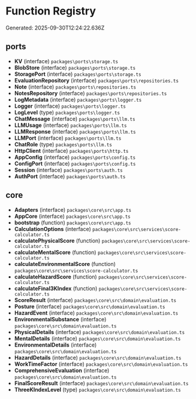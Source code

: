 # Function Registry

Generated: 2025-09-30T12:24:22.636Z

## ports

- **KV** (interface)
  `packages\ports\storage.ts`
- **BlobStore** (interface)
  `packages\ports\storage.ts`
- **StoragePort** (interface)
  `packages\ports\storage.ts`
- **EvaluationRepository** (interface)
  `packages\ports\repositories.ts`
- **Note** (interface)
  `packages\ports\repositories.ts`
- **NotesRepository** (interface)
  `packages\ports\repositories.ts`
- **LogMetadata** (interface)
  `packages\ports\logger.ts`
- **Logger** (interface)
  `packages\ports\logger.ts`
- **LogLevel** (type)
  `packages\ports\logger.ts`
- **ChatMessage** (interface)
  `packages\ports\llm.ts`
- **LLMUsage** (interface)
  `packages\ports\llm.ts`
- **LLMResponse** (interface)
  `packages\ports\llm.ts`
- **LLMPort** (interface)
  `packages\ports\llm.ts`
- **ChatRole** (type)
  `packages\ports\llm.ts`
- **HttpClient** (interface)
  `packages\ports\http.ts`
- **AppConfig** (interface)
  `packages\ports\config.ts`
- **ConfigPort** (interface)
  `packages\ports\config.ts`
- **Session** (interface)
  `packages\ports\auth.ts`
- **AuthPort** (interface)
  `packages\ports\auth.ts`

## core

- **Adapters** (interface)
  `packages\core\src\app.ts`
- **AppCore** (interface)
  `packages\core\src\app.ts`
- **bootstrap** (function)
  `packages\core\src\app.ts`
- **CalculationOptions** (interface)
  `packages\core\src\services\score-calculator.ts`
- **calculatePhysicalScore** (function)
  `packages\core\src\services\score-calculator.ts`
- **calculateMentalScore** (function)
  `packages\core\src\services\score-calculator.ts`
- **calculateEnvironmentalScore** (function)
  `packages\core\src\services\score-calculator.ts`
- **calculateHazardScore** (function)
  `packages\core\src\services\score-calculator.ts`
- **calculateFinal3KIndex** (function)
  `packages\core\src\services\score-calculator.ts`
- **ScoreResult** (interface)
  `packages\core\src\domain\evaluation.ts`
- **Posture** (interface)
  `packages\core\src\domain\evaluation.ts`
- **HazardEvent** (interface)
  `packages\core\src\domain\evaluation.ts`
- **EnvironmentalSubstance** (interface)
  `packages\core\src\domain\evaluation.ts`
- **PhysicalDetails** (interface)
  `packages\core\src\domain\evaluation.ts`
- **MentalDetails** (interface)
  `packages\core\src\domain\evaluation.ts`
- **EnvironmentalDetails** (interface)
  `packages\core\src\domain\evaluation.ts`
- **HazardDetails** (interface)
  `packages\core\src\domain\evaluation.ts`
- **WorkTimeFactor** (interface)
  `packages\core\src\domain\evaluation.ts`
- **ComprehensiveEvaluation** (interface)
  `packages\core\src\domain\evaluation.ts`
- **FinalScoreResult** (interface)
  `packages\core\src\domain\evaluation.ts`
- **ThreeKIndexLevel** (type)
  `packages\core\src\domain\evaluation.ts`

